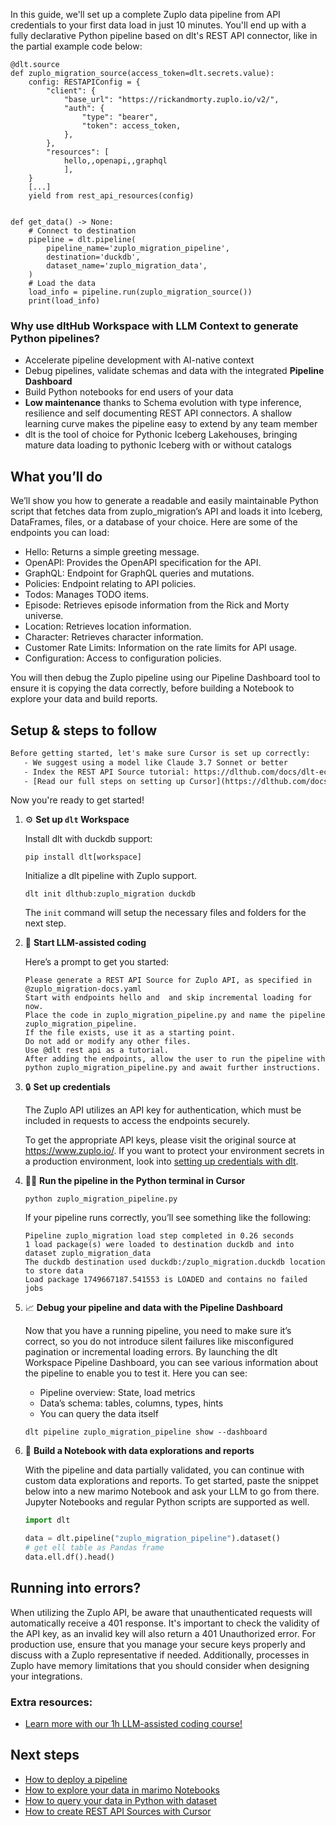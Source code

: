 In this guide, we'll set up a complete Zuplo data pipeline from API credentials to your first data load in just 10 minutes. You'll end up with a fully declarative Python pipeline based on dlt's REST API connector, like in the partial example code below:

```python-outcome
@dlt.source
def zuplo_migration_source(access_token=dlt.secrets.value):
    config: RESTAPIConfig = {
        "client": {
            "base_url": "https://rickandmorty.zuplo.io/v2/",
            "auth": {
                "type": "bearer",
                "token": access_token,
            },
        },
        "resources": [
            hello,,openapi,,graphql
            ],
    }
    [...]
    yield from rest_api_resources(config)


def get_data() -> None:
    # Connect to destination
    pipeline = dlt.pipeline(
        pipeline_name='zuplo_migration_pipeline',
        destination='duckdb',
        dataset_name='zuplo_migration_data', 
    )
    # Load the data
    load_info = pipeline.run(zuplo_migration_source())
    print(load_info) 
```

### Why use dltHub Workspace with LLM Context to generate Python pipelines?

- Accelerate pipeline development with AI-native context
- Debug pipelines, validate schemas and data with the integrated **Pipeline Dashboard**
- Build Python notebooks for end users of your data
- **Low maintenance** thanks to Schema evolution with type inference, resilience and self documenting REST API connectors. A shallow learning curve makes the pipeline easy to extend by any team member
- dlt is the tool of choice for Pythonic Iceberg Lakehouses, bringing mature data loading to pythonic Iceberg with or without catalogs

## What you’ll do

We’ll show you how to generate a readable and easily maintainable Python script that fetches data from zuplo_migration’s API and loads it into Iceberg, DataFrames, files, or a database of your choice. Here are some of the endpoints you can load:

- Hello: Returns a simple greeting message.
- OpenAPI: Provides the OpenAPI specification for the API.
- GraphQL: Endpoint for GraphQL queries and mutations.
- Policies: Endpoint relating to API policies.
- Todos: Manages TODO items.
- Episode: Retrieves episode information from the Rick and Morty universe.
- Location: Retrieves location information.
- Character: Retrieves character information.
- Customer Rate Limits: Information on the rate limits for API usage.
- Configuration: Access to configuration policies.

You will then debug the Zuplo pipeline using our Pipeline Dashboard tool to ensure it is copying the data correctly, before building a Notebook to explore your data and build reports.

## Setup & steps to follow

```default
Before getting started, let's make sure Cursor is set up correctly:
   - We suggest using a model like Claude 3.7 Sonnet or better
   - Index the REST API Source tutorial: https://dlthub.com/docs/dlt-ecosystem/verified-sources/rest_api/ and add it to context as **@dlt rest api**
   - [Read our full steps on setting up Cursor](https://dlthub.com/docs/dlt-ecosystem/llm-tooling/cursor-restapi#23-configuring-cursor-with-documentation)
```

Now you're ready to get started!

1. ⚙️ **Set up `dlt` Workspace**
    
    Install dlt with duckdb support:
    ```shell
    pip install dlt[workspace]
    ```

    Initialize a dlt pipeline with Zuplo support.
    ```shell
    dlt init dlthub:zuplo_migration duckdb
    ```

    The `init` command will setup the necessary files and folders for the next step.
    
2. 🤠 **Start LLM-assisted coding**
    
    Here’s a prompt to get you started:
    
    ```prompt
    Please generate a REST API Source for Zuplo API, as specified in @zuplo_migration-docs.yaml 
    Start with endpoints hello and  and skip incremental loading for now. 
    Place the code in zuplo_migration_pipeline.py and name the pipeline zuplo_migration_pipeline. 
    If the file exists, use it as a starting point. 
    Do not add or modify any other files. 
    Use @dlt rest api as a tutorial. 
    After adding the endpoints, allow the user to run the pipeline with python zuplo_migration_pipeline.py and await further instructions.
    ```

    
3. 🔒 **Set up credentials** 
    
    The Zuplo API utilizes an API key for authentication, which must be included in requests to access the endpoints securely.
    
    To get the appropriate API keys, please visit the original source at https://www.zuplo.io/.
    If you want to protect your environment secrets in a production environment, look into [setting up credentials with dlt](https://dlthub.com/docs/walkthroughs/add_credentials).
    
4. 🏃‍♀️ **Run the pipeline in the Python terminal in Cursor**
    
    ```shell
    python zuplo_migration_pipeline.py
    ```
    
    If your pipeline runs correctly, you’ll see something like the following:
    
    ```shell
    Pipeline zuplo_migration load step completed in 0.26 seconds
    1 load package(s) were loaded to destination duckdb and into dataset zuplo_migration_data
    The duckdb destination used duckdb:/zuplo_migration.duckdb location to store data
    Load package 1749667187.541553 is LOADED and contains no failed jobs
    ```
    
5. 📈 **Debug your pipeline and data with the Pipeline Dashboard**

    Now that you have a running pipeline, you need to make sure it’s correct, so you do not introduce silent failures like misconfigured pagination or incremental loading errors. By launching the dlt Workspace Pipeline Dashboard, you can see various information about the pipeline to enable you to test it. Here you can see:
    - Pipeline overview: State, load metrics
    - Data’s schema: tables, columns, types, hints
    - You can query the data itself
    
    ```shell
    dlt pipeline zuplo_migration_pipeline show --dashboard
    ```
    
6. 🐍 **Build a Notebook with data explorations and reports**

    With the pipeline and data partially validated, you can continue with custom data explorations and reports. To get started, paste the snippet below into a new marimo Notebook and ask your LLM to go from there. Jupyter Notebooks and regular Python scripts are supported as well.

    
    ```python
    import dlt

   data = dlt.pipeline("zuplo_migration_pipeline").dataset()
   # get ell table as Pandas frame
   data.ell.df().head()
    ```

## Running into errors?

When utilizing the Zuplo API, be aware that unauthenticated requests will automatically receive a 401 response. It's important to check the validity of the API key, as an invalid key will also return a 401 Unauthorized error. For production use, ensure that you manage your secure keys properly and discuss with a Zuplo representative if needed. Additionally, processes in Zuplo have memory limitations that you should consider when designing your integrations.

### Extra resources:

- [Learn more with our 1h LLM-assisted coding course!](https://www.youtube.com/watch?v=GGid70rnJuM)

## Next steps

- [How to deploy a pipeline](https://dlthub.com/docs/walkthroughs/deploy-a-pipeline)
- [How to explore your data in marimo Notebooks](https://dlthub.com/docs/general-usage/dataset-access/marimo)
- [How to query your data in Python with dataset](https://dlthub.com/docs/general-usage/dataset-access/dataset)
- [How to create REST API Sources with Cursor](https://dlthub.com/docs/dlt-ecosystem/llm-tooling/cursor-restapi)